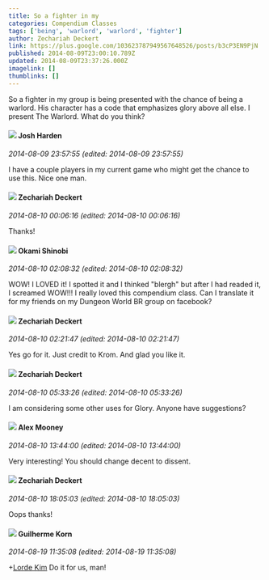 ```yaml
---
title: So a fighter in my
categories: Compendium Classes
tags: ['being', 'warlord', 'warlord', 'fighter']
author: Zechariah Deckert
link: https://plus.google.com/103623787949567648526/posts/b3cP3EN9PjN
published: 2014-08-09T23:00:10.789Z
updated: 2014-08-09T23:37:26.000Z
imagelink: []
thumblinks: []
---
```


So a fighter in my group is being presented with the chance of being a warlord. His character has a code that emphasizes glory above all else. I present The Warlord. What do you think?
<div id='comment z13kvbkowticetlif04ce5jryuegtzzovos0k'>
  <h4><img src='{{site.baseurl}}//images/avatars/108425338524165710793_photo.jpg'> Josh Harden</h4>
      <p><cite>2014-08-09 23:57:55 (edited: 2014-08-09 23:57:55)</cite></p>
        <p>I have a couple players in my current game who might get the chance to use this. Nice one man.</p>
</div>
        

<div id='comment z13kvbkowticetlif04ce5jryuegtzzovos0k'>
  <h4><img src='{{site.baseurl}}//images/avatars/103623787949567648526_photo.jpg'> Zechariah Deckert</h4>
      <p><cite>2014-08-10 00:06:16 (edited: 2014-08-10 00:06:16)</cite></p>
        <p>Thanks!</p>
</div>
        

<div id='comment z13kvbkowticetlif04ce5jryuegtzzovos0k'>
  <h4><img src='{{site.baseurl}}//images/avatars/102278515649874544345_photo.jpg'> Okami Shinobi</h4>
      <p><cite>2014-08-10 02:08:32 (edited: 2014-08-10 02:08:32)</cite></p>
        <p>WOW! I LOVED it! I spotted it and I thinked &quot;blergh&quot; but after I had readed it, I screamed WOW!!! I really loved this compendium class. Can I translate it for my friends on my Dungeon World BR group on facebook?</p>
</div>
        

<div id='comment z13kvbkowticetlif04ce5jryuegtzzovos0k'>
  <h4><img src='{{site.baseurl}}//images/avatars/103623787949567648526_photo.jpg'> Zechariah Deckert</h4>
      <p><cite>2014-08-10 02:21:47 (edited: 2014-08-10 02:21:47)</cite></p>
        <p>Yes go for it. Just credit to Krom. And glad you like it.</p>
</div>
        

<div id='comment z13kvbkowticetlif04ce5jryuegtzzovos0k'>
  <h4><img src='{{site.baseurl}}//images/avatars/103623787949567648526_photo.jpg'> Zechariah Deckert</h4>
      <p><cite>2014-08-10 05:33:26 (edited: 2014-08-10 05:33:26)</cite></p>
        <p>I am considering some other uses for Glory. Anyone have suggestions?</p>
</div>
        

<div id='comment z13kvbkowticetlif04ce5jryuegtzzovos0k'>
  <h4><img src='{{site.baseurl}}//images/avatars/103713734593084752021_photo.jpg'> Alex Mooney</h4>
      <p><cite>2014-08-10 13:44:00 (edited: 2014-08-10 13:44:00)</cite></p>
        <p>Very interesting! You should change decent to dissent.</p>
</div>
        

<div id='comment z13kvbkowticetlif04ce5jryuegtzzovos0k'>
  <h4><img src='{{site.baseurl}}//images/avatars/103623787949567648526_photo.jpg'> Zechariah Deckert</h4>
      <p><cite>2014-08-10 18:05:03 (edited: 2014-08-10 18:05:03)</cite></p>
        <p>Oops thanks!</p>
</div>
        

<div id='comment z13kvbkowticetlif04ce5jryuegtzzovos0k'>
  <h4><img src='{{site.baseurl}}//images/avatars/114522695676783277315_photo.jpg'> Guilherme Korn</h4>
      <p><cite>2014-08-19 11:35:08 (edited: 2014-08-19 11:35:08)</cite></p>
        <p><span class="proflinkWrapper"><span class="proflinkPrefix">+</span><a class="proflink" href="https://plus.google.com/102278515649874544345" oid="102278515649874544345">Lorde Kim</a></span> Do it for us, man!</p>
</div>
        